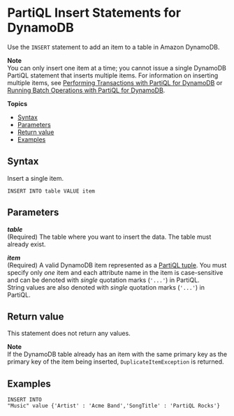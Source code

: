 # PartiQL Insert Statements for DynamoDB<a name="ql-reference.insert"></a>

Use the `INSERT` statement to add an item to a table in Amazon DynamoDB\.

**Note**  
You can only insert one item at a time; you cannot issue a single DynamoDB PartiQL statement that inserts multiple items\. For information on inserting multiple items, see [Performing Transactions with PartiQL for DynamoDB](ql-reference.multiplestatements.transactions.md) or [Running Batch Operations with PartiQL for DynamoDB](ql-reference.multiplestatements.batching.md)\.

**Topics**
+ [Syntax](#ql-reference.insert.syntax)
+ [Parameters](#ql-reference.insert.parameters)
+ [Return value](#ql-reference.insert.return)
+ [Examples](#ql-reference.insert.examples)

## Syntax<a name="ql-reference.insert.syntax"></a>

Insert a single item\.

```
INSERT INTO table VALUE item
```

## Parameters<a name="ql-reference.insert.parameters"></a>

***table***  
\(Required\) The table where you want to insert the data\. The table must already exist\.

***item***  
\(Required\) A valid DynamoDB item represented as a [PartiQL tuple](https://partiql.org/docs.html)\. You must specify only *one* item and each attribute name in the item is case\-sensitive and can be denoted with *single* quotation marks \(`'...'`\) in PartiQL\.  
String values are also denoted with *single* quotation marks \(`'...'`\) in PartiQL\.

## Return value<a name="ql-reference.insert.return"></a>

This statement does not return any values\.

**Note**  
If the DynamoDB table already has an item with the same primary key as the primary key of the item being inserted, `DuplicateItemException` is returned\.

## Examples<a name="ql-reference.insert.examples"></a>

```
INSERT INTO 
"Music" value {'Artist' : 'Acme Band','SongTitle' : 'PartiQL Rocks'}
```